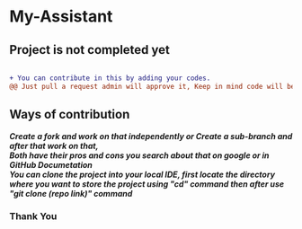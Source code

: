# My-Assistant

## Project is not completed yet

```diff

+ You can contribute in this by adding your codes.
@@ Just pull a request admin will approve it, Keep in mind code will be legit and it has it work with main source code @@
```
## Ways of contribution

***Create a fork and work on that independently or Create a sub-branch and after that work on that,*** <br>
***Both have their pros and cons you search about that on google or in GitHub Documetation*** <br>
***You can clone the project into your local IDE, first locate the directory where you want to store the project using "cd" command then after use "git clone (repo link)" command***


### Thank You
